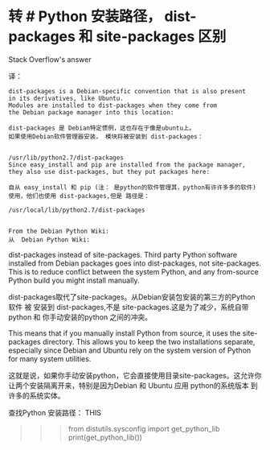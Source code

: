 # 转 #   Python 安装路径， dist-packages 和 site-packages 区别
   

Stack Overflow's answer

 

译：

    dist-packages is a Debian-specific convention that is also present 
    in its derivatives, like Ubuntu.
    Modules are installed to dist-packages when they come from 
    the Debian package manager into this location:

    dist-packages 是 Debian特定惯例，这也存在于像是ubuntu上。
    如果使用Debian软件管理器安装， 模块将被安装到 dist-packages：


    /usr/lib/python2.7/dist-packages
    Since easy_install and pip are installed from the package manager, 
    they also use dist-packages, but they put packages here:

    自从 easy_install 和 pip (注： 是python的软件管理其，python有许许多多的软件) 
    使用，他们也使用 dist-packages,但是 路径是：

    /usr/local/lib/python2.7/dist-packages
    

    From the Debian Python Wiki:
    从  Debian Python Wiki:

dist-packages instead of site-packages. Third party Python software installed from Debian packages goes into dist-packages, not site-packages. This is to reduce conflict between the system Python, and any from-source Python build you might install manually.

dist-packages取代了site-packages。从Debian安装包安装的第三方的Python软件 被 安装到 dist-packages,不是 site-packages.这是为了减少，系统自带python 和 你手动安装的python 之间的冲突。

This means that if you manually install Python from source, it uses the site-packages directory. This allows you to keep the two installations separate, especially since Debian and Ubuntu rely on the system version of Python for many system utilities.

这就是说，如果你手动安装python，它会直接使用目录site-packages。这允许你让两个安装隔离开来，特别是因为Debian 和 Ubuntu 应用 python的系统版本 到 许多的系统实体。
 

查找Python 安装路径： THIS

>>> from distutils.sysconfig import get_python_lib
>>> print(get_python_lib())

